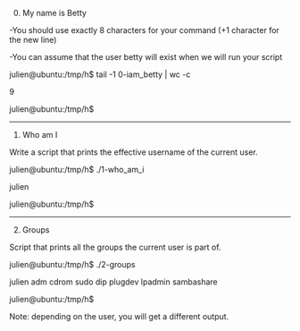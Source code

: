 0. My name is Betty  

-You should use exactly 8 characters for your command (+1 character for the new line)

-You can assume that the user betty will exist when we will run your script

julien@ubuntu:/tmp/h$ tail -1 0-iam_betty | wc -c

9

julien@ubuntu:/tmp/h$

------------------------------------

1. Who am I


Write a script that prints the effective username of the current user.

julien@ubuntu:/tmp/h$ ./1-who_am_i

julien

julien@ubuntu:/tmp/h$ 

---------------------------------------

2. Groups

Script that prints all the groups the current user is part of.

julien@ubuntu:/tmp/h$ ./2-groups

julien adm cdrom sudo dip plugdev lpadmin sambashare

julien@ubuntu:/tmp/h$


Note: depending on the user, you will get a different output.
